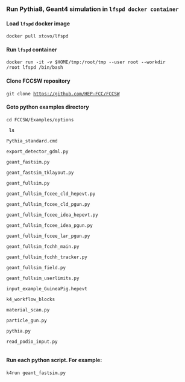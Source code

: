 ### Run Pythia8, Geant4 simulation in <code>lfspd docker container</code>

#### Load <code>lfspd</code> docker image

<code>docker pull xtovo/lfspd</code>

#### Run <code>lfspd</code> container

<code>docker run -it -v $HOME/tmp:/root/tmp --user root --workdir /root lfspd /bin/bash</code>

#### Clone FCCSW repository

<code>git clone https://github.com/HEP-FCC/FCCSW</code>

#### Goto python examples directory

<code>cd FCCSW/Examples/options</code>

<code> <b>ls</b>\
Pythia_standard.cmd\
export_detector_gdml.py\
geant_fastsim.py\
geant_fastsim_tklayout.py\
geant_fullsim.py\
geant_fullsim_fccee_cld_hepevt.py\
geant_fullsim_fccee_cld_pgun.py\
geant_fullsim_fccee_idea_hepevt.py\
geant_fullsim_fccee_idea_pgun.py\
geant_fullsim_fccee_lar_pgun.py\
geant_fullsim_fcchh_main.py\
geant_fullsim_fcchh_tracker.py\
geant_fullsim_field.py\
geant_fullsim_userlimits.py\
input_example_GuineaPig.hepevt\
k4_workflow_blocks\
material_scan.py\
particle_gun.py\
pythia.py\
read_podio_input.py\
</code>

#### Run each python script. For example:

<code>k4run geant_fastsim.py<code>

